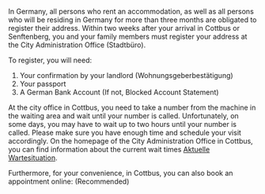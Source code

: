 In Germany, all persons who rent an accommodation, as well as all persons who will be residing in Germany for more than three months are obligated to register their address. Within two weeks after your arrival in Cottbus or Senftenberg, you and your family members must register your address at the City Administration Office (Stadtbüro).


To register, you will need:

1. Your confirmation by your landlord (Wohnungsgeberbestätigung)
2. Your passport
3. A German Bank Account (If not, Blocked Account Statement)

At the city office in Cottbus, you need to take a number from the machine in the waiting area and wait until your number is called. Unfortunately, on some days, you may have to wait up to two hours until your number is called. Please make sure you have enough time and schedule your visit accordingly. On the homepage of the City Administration Office in Cottbus, you can find information about the current wait times [Aktuelle Wartesituation](https://www.cottbus.de/verwaltung/gb_ii/buergerservice/stadtbuero/aktuelle_wartesituation.html).

​Furthermore, for your convenience, in Cottbus, you can also book an appointment online: (Recommended)